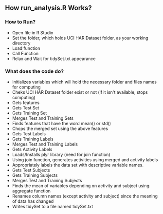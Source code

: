 ## How run_analysis.R Works?

### How to Run?
* Open file in R Studio
* Set the folder, which holds UCI HAR Dataset folder, as your working directory
* Load function
* Call Function
* Relax and Wait for tidySet.txt appearance

### What does the code do?
* Initializes variables which will hold the necessary folder and files names for computing
* Cheks UCI HAR Dataset folder exist or not (if it isn't available, stops computing)
* Gets features
* Gets Test Set
* Gets Training Set
* Merges Test and Training Sets
* Finds features that have the word mean() or std()
* Chops the merged set using the above features
* Gets Test Labels
* Gets Training Labels
* Merges Test and Training Labels
* Gets Activity Labels
* Loads/Installs plyr library (need for join function)
* Using join function, generates activities using merged and activity labels
* Appropriately labels the data set with descriptive variable names. 
* Gets Test Subjects
* Gets Training Subjects
* Merges Test and Training Subjects
* Finds the mean of variables depending on activity and subject using aggregate function
* Renames column names (except activity and subject) since the meaning of data has changed
* Writes tidySet to a file named tidySet.txt